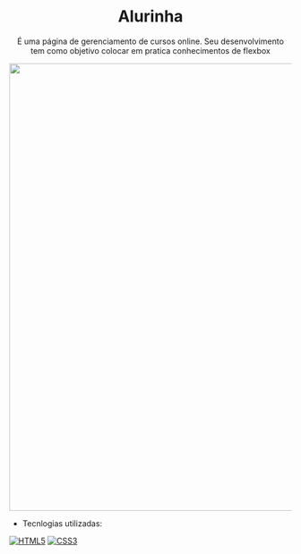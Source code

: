 <h1 align="center">Alurinha</h1>
<p align="center">É uma página de gerenciamento de cursos online. Seu desenvolvimento tem como objetivo colocar  em pratica conhecimentos de flexbox </p>
<div align="center">
<img src="https://user-images.githubusercontent.com/43679743/215171005-534a78f9-0c1a-402f-a02f-dd9c83ca4b59.png" width="800px" />
</div>	

 - Tecnlogias utilizadas:

[![HTML5](https://img.shields.io/badge/html5-%23E34F26.svg?style=for-the-badge&logo=html5&logoColor=white)](https://developer.mozilla.org/en-US/docs/Web/HTML)
[![CSS3](https://img.shields.io/badge/css3-%231572B6.svg?style=for-the-badge&logo=css3&logoColor=white)](https://developer.mozilla.org/en-US/docs/Web/CSS)
